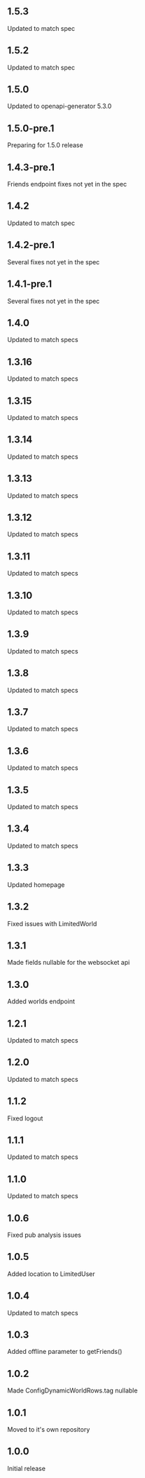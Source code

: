 ## 1.5.3
Updated to match spec

## 1.5.2
Updated to match spec

## 1.5.0
Updated to openapi-generator 5.3.0

## 1.5.0-pre.1
Preparing for 1.5.0 release

## 1.4.3-pre.1
Friends endpoint fixes not yet in the spec

## 1.4.2
Updated to match spec

## 1.4.2-pre.1
Several fixes not yet in the spec

## 1.4.1-pre.1
Several fixes not yet in the spec

## 1.4.0
Updated to match specs

## 1.3.16
Updated to match specs

## 1.3.15
Updated to match specs

## 1.3.14
Updated to match specs

## 1.3.13
Updated to match specs

## 1.3.12
Updated to match specs

## 1.3.11
Updated to match specs

## 1.3.10
Updated to match specs

## 1.3.9
Updated to match specs

## 1.3.8
Updated to match specs

## 1.3.7
Updated to match specs

## 1.3.6
Updated to match specs

## 1.3.5
Updated to match specs

## 1.3.4
Updated to match specs

## 1.3.3
Updated homepage

## 1.3.2
Fixed issues with LimitedWorld

## 1.3.1
Made fields nullable for the websocket api

## 1.3.0
Added worlds endpoint

## 1.2.1
Updated to match specs

## 1.2.0
Updated to match specs

## 1.1.2
Fixed logout

## 1.1.1
Updated to match specs

## 1.1.0
Updated to match specs

## 1.0.6
Fixed pub analysis issues

## 1.0.5
Added location to LimitedUser

## 1.0.4
Updated to match specs

## 1.0.3
Added offline parameter to getFriends()

## 1.0.2
Made ConfigDynamicWorldRows.tag nullable

## 1.0.1
Moved to it's own repository

## 1.0.0
Initial release